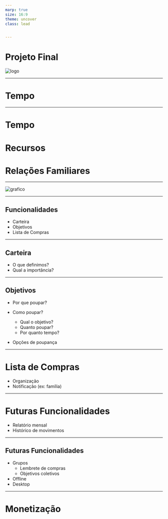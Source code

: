 ```yaml
---
marp: true
size: 16:9
theme: uncover
class: lead 


---
```

# Projeto Final 
![logo](https://i.ibb.co/xFKPFKL/big-logo-ss.png)

---


# Tempo

---

# Tempo
# Recursos
# Relações Familiares

---

![grafico](https://ec.europa.eu/eurostat/documents/4187653/9347723/Time+spent+shopping/3e0e0f16-9776-48e9-bd60-6d00b3bfa5ad?t=1542809688111)

---
## Funcionalidades

- Carteira
- Objetivos
- Lista de Compras

---
## Carteira

- O que definimos? 
- Qual a importância? 

---

## Objetivos

- Por que poupar?

- Como poupar?
    - Qual o objetivo?
    - Quanto poupar?
    - Por quanto tempo?

- Opções de poupança
---
# Lista de Compras
- Organização
- Notificação (ex: família)
---
# Futuras Funcionalidades
- Relatório mensal
- Histórico de movimentos

---
## Futuras Funcionalidades

- Grupos
    - Lembrete de compras
    - Objetivos coletivos
- Offline
- Desktop

---
# Monetização